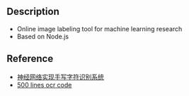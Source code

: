 ## Description
+ Online image labeling tool for machine learning research
+ Based on Node.js

## Reference
+ [神经网络实现手写字符识别系统](https://www.shiyanlou.com/courses/593/labs/1966/document)
+ [500 lines ocr code](https://github.com/aosabook/500lines/tree/master/ocr/code)